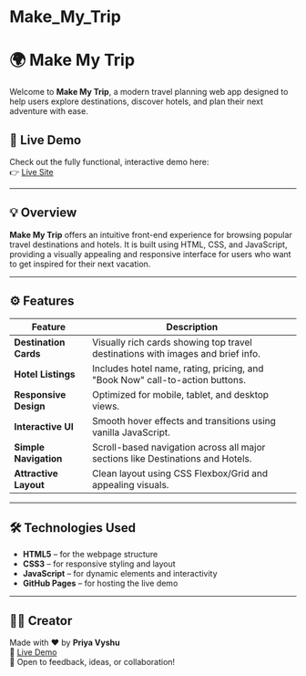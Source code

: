 # Make_My_Trip
# 🌍 Make My Trip

Welcome to **Make My Trip**, a modern travel planning web app designed to help users explore destinations, discover hotels, and plan their next adventure with ease.

## 🔗 Live Demo

Check out the fully functional, interactive demo here:  
👉 [Live Site](https://priya-vyshu.github.io/Make_My_Trip/)

---

## 💡 Overview

**Make My Trip** offers an intuitive front-end experience for browsing popular travel destinations and hotels. It is built using HTML, CSS, and JavaScript, providing a visually appealing and responsive interface for users who want to get inspired for their next vacation.

---

## ⚙️ Features

| Feature              | Description |
|----------------------|-------------|
| **Destination Cards** | Visually rich cards showing top travel destinations with images and brief info. |
| **Hotel Listings**    | Includes hotel name, rating, pricing, and "Book Now" call-to-action buttons. |
| **Responsive Design** | Optimized for mobile, tablet, and desktop views. |
| **Interactive UI**    | Smooth hover effects and transitions using vanilla JavaScript. |
| **Simple Navigation** | Scroll-based navigation across all major sections like Destinations and Hotels. |
| **Attractive Layout** | Clean layout using CSS Flexbox/Grid and appealing visuals. |

---

## 🛠️ Technologies Used

- **HTML5** – for the webpage structure  
- **CSS3** – for responsive styling and layout  
- **JavaScript** – for dynamic elements and interactivity  
- **GitHub Pages** – for hosting the live demo  

---


## 🙋‍♀️ Creator

Made with ❤️ by **Priya Vyshu**  
🔗 [Live Demo](https://priya-vyshu.github.io/Make_My_Trip/)  
💬 Open to feedback, ideas, or collaboration!
